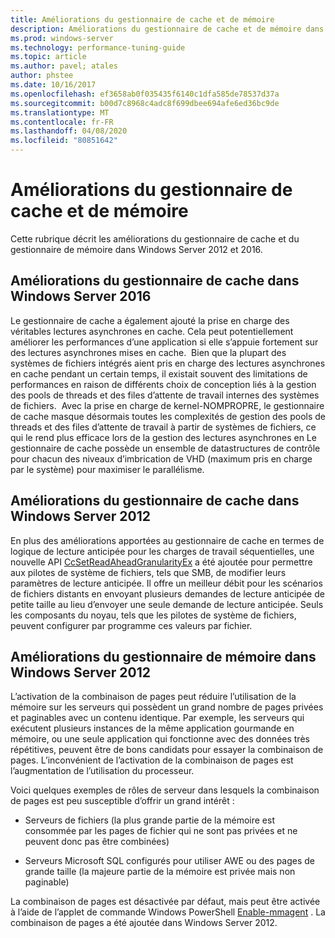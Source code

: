 ```yaml
---
title: Améliorations du gestionnaire de cache et de mémoire
description: Améliorations du gestionnaire de cache et de mémoire dans Windows Server 2016
ms.prod: windows-server
ms.technology: performance-tuning-guide
ms.topic: article
ms.author: pavel; atales
author: phstee
ms.date: 10/16/2017
ms.openlocfilehash: ef3658ab0f035435f6140c1dfa585de78537d37a
ms.sourcegitcommit: b00d7c8968c4adc8f699dbee694afe6ed36bc9de
ms.translationtype: MT
ms.contentlocale: fr-FR
ms.lasthandoff: 04/08/2020
ms.locfileid: "80851642"
---
```

# <a name="cache-and-memory-manager-improvements"></a>Améliorations du gestionnaire de cache et de mémoire

Cette rubrique décrit les améliorations du gestionnaire de cache et du gestionnaire de mémoire dans Windows Server 2012 et 2016.

## <a name="cache-manager-improvements-in-windows-server-2016"></a>Améliorations du gestionnaire de cache dans Windows Server 2016
Le gestionnaire de cache a également ajouté la prise en charge des véritables lectures asynchrones en cache.
Cela peut potentiellement améliorer les performances d’une application si elle s’appuie fortement sur des lectures asynchrones mises en cache.  Bien que la plupart des systèmes de fichiers intégrés aient pris en charge des lectures asynchrones en cache pendant un certain temps, il existait souvent des limitations de performances en raison de différents choix de conception liés à la gestion des pools de threads et des files d’attente de travail internes des systèmes de fichiers.  Avec la prise en charge de kernel-NOMPROPRE, le gestionnaire de cache masque désormais toutes les complexités de gestion des pools de threads et des files d’attente de travail à partir de systèmes de fichiers, ce qui le rend plus efficace lors de la gestion des lectures asynchrones en Le gestionnaire de cache possède un ensemble de datastructures de contrôle pour chacun des niveaux d’imbrication de VHD (maximum pris en charge par le système) pour maximiser le parallélisme.


## <a name="cache-manager-improvements-in-windows-server-2012"></a>Améliorations du gestionnaire de cache dans Windows Server 2012
En plus des améliorations apportées au gestionnaire de cache en termes de logique de lecture anticipée pour les charges de travail séquentielles, une nouvelle API [CcSetReadAheadGranularityEx](https://msdn.microsoft.com/library/windows/hardware/hh406341.aspx) a été ajoutée pour permettre aux pilotes de système de fichiers, tels que SMB, de modifier leurs paramètres de lecture anticipée. Il offre un meilleur débit pour les scénarios de fichiers distants en envoyant plusieurs demandes de lecture anticipée de petite taille au lieu d’envoyer une seule demande de lecture anticipée. Seuls les composants du noyau, tels que les pilotes de système de fichiers, peuvent configurer par programme ces valeurs par fichier.

## <a name="memory-manager-improvements-in-windows-server-2012"></a>Améliorations du gestionnaire de mémoire dans Windows Server 2012
L’activation de la combinaison de pages peut réduire l’utilisation de la mémoire sur les serveurs qui possèdent un grand nombre de pages privées et paginables avec un contenu identique. Par exemple, les serveurs qui exécutent plusieurs instances de la même application gourmande en mémoire, ou une seule application qui fonctionne avec des données très répétitives, peuvent être de bons candidats pour essayer la combinaison de pages. L’inconvénient de l’activation de la combinaison de pages est l’augmentation de l’utilisation du processeur.

Voici quelques exemples de rôles de serveur dans lesquels la combinaison de pages est peu susceptible d’offrir un grand intérêt :

-   Serveurs de fichiers (la plus grande partie de la mémoire est consommée par les pages de fichier qui ne sont pas privées et ne peuvent donc pas être combinées)

-   Serveurs Microsoft SQL configurés pour utiliser AWE ou des pages de grande taille (la majeure partie de la mémoire est privée mais non paginable)

La combinaison de pages est désactivée par défaut, mais peut être activée à l’aide de l’applet de commande Windows PowerShell [Enable-mmagent](https://technet.microsoft.com/library/jj658954.aspx) . La combinaison de pages a été ajoutée dans Windows Server 2012.
